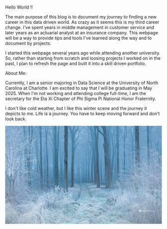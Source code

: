 
Hello World !!

The main purpose of this blog is to document my journey to finding a new career in this data driven world.   As crazy as it seems this is my third career change.  I've spent years in middle management in customer service and later years as an actuarial analyst at an insurance company. This webpage will be a way to provide tips and tools I've learned along the way and to document by projects. 

I started this webpage several years ago while attending another university.  So, rather than starting from scratch and loosing projects I worked on in the past, I plan to refresh the page and
built it into a skill driven portfolio.

About Me:

Currently, I am a senior majoring in Data Science at the University of North Carolina at Charlotte. I am excited to say that I will be graduating in May 2025.  When I'm not working and attending college full-time, I am the secretary for the Eta Xi Chapter of Phi Sigma Pi National Honor Fraternity. 

I don't like cold weather, but I like this winter scene and the journey it depicts to me.
Life is a journey.  You have to keep moving forward and don't look back.

![](image/Bing.jpg)

